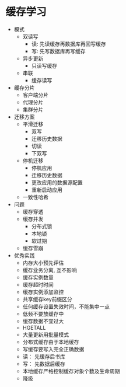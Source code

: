 # 缓存学习
- 模式
    - 双读写
        - 读: 先读缓存再数据库再回写缓存
        - 写: 先写数据库再写缓存
    - 异步更新
        - 只读写缓存
    - 串联
        - 缓存读写
- 缓存分片
    - 客户端分片
    - 代理分片
    - 集群分片
- 迁移方案
    - 平滑迁移
        - 双写
        - 迁移历史数据
        - 切读
        - 下双写
    - 停机迁移
        - 停机应用
        - 迁移历史数据
        - 更改应用的数据源配置
        - 重新启动应用
    - 一致性哈希
- 问题
    - 缓存穿透
    - 缓存并发
        - 分布式锁
        - 本地锁
        - 软过期
    - 缓存雪崩
- 优秀实践
    - 内存大小预先评估
    - 缓存业务分离, 互不影响
    - 缓存实例数量
    - 缓存超时时间
    - 缓存实例添加监控
    - 共享缓存key前缀区分
    - 任何缓存设置失效时间，不能集中一点
    - 低频不要放缓存中
    - 缓存数据不宜过大
    - HGETALL
    - 大量更新用批量模式
    - 分布式缓存由于本地缓存
    - 写缓存要写入完全正确数据
    - 读： 先缓存后书库
    - 写： 先数据后缓存
    - 本地缓存严格控制缓存对象个数及生命周期
    - 降级